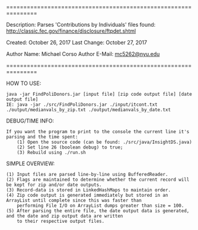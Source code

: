===============================================================

Description: Parses 'Contributions by Individuals' files found: http://classic.fec.gov/finance/disclosure/ftpdet.shtml

Created: October 26, 2017
Last Change: October 27, 2017

Author Name: Michael Corso
Author E-Mail: mc5262@nyu.edu

===============================================================

HOW TO USE:

    java -jar FindPoliDonors.jar [input file] [zip code output file] [date output file]
    IE: java -jar ./src/FindPoliDonors.jar ./input/itcont.txt ./output/medianvals_by_zip.txt ./output/medianvals_by_date.txt

DEBUG/TIME INFO:

	If you want the program to print to the console the current line it's parsing and the time spent:
		(1) Open the source code (can be found: ./src/java/InsightDS.java)
		(2) Set line 26 (boolean debug) to true;
		(3) Rebuild using ./run.sh

SIMPLE OVERVIEW:

    (1) Input files are parsed line-by-line using BufferedReader.
    (2) Flags are maintained to determine whether the current record will be kept for zip and/or date outputs.
    (3) Record-data is stored in LinkedHashMaps to maintain order.
    (4) Zip code output is generated immediately but stored in an ArrayList until complete since this was faster than 
        performing File I/O on ArrayList dumps greater than size = 100.
    (5) After parsing the entire file, the date output data is generated, and the date and zip output data are written
        to their respective output files.
